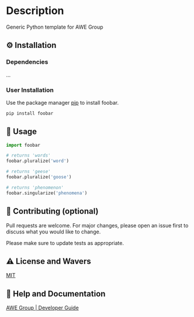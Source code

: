 # Description
Generic Python template for AWE Group

## :gear: Installation

### Dependencies
...

### User Installation
Use the package manager [pip](https://pip.pypa.io/en/stable/) to install foobar.

```bash
pip install foobar
```

## :eyes: Usage

```python
import foobar

# returns 'words'
foobar.pluralize('word')

# returns 'geese'
foobar.pluralize('goose')

# returns 'phenomenon'
foobar.singularize('phenomena')
```
## :wave: Contributing (optional)

Pull requests are welcome. For major changes, please open an issue first
to discuss what you would like to change.

Please make sure to update tests as appropriate.

## :warning: License and Wavers

[MIT](https://choosealicense.com/licenses/mit/)

## :gem: Help and Documentation
[AWE Group | Developer Guide](https://awegroup.github.io/developer-guide/)


